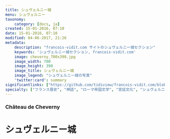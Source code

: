 ```yaml
---
title: シュヴェルニー城
menu: シュヴェルニー
taxonomy:
    category: [docs, ja]
created: 15-01-2016, 07:10
date: 15-01-2016, 07:10
modified: 04-06-2017, 21:26
metadata:
    description: "francois-vidit.com サイトのシュヴェルニー城セクション"
    keywords: 'シュヴェルニー城セクション, francois-vidit.com'
    image: cheverny_700x398.jpg
    image_width: 700
    image_height: 398
    image_title: シュヴェルニー城
    image_legend: "シュヴェルニー城の写真"
    'twitter:card': summary
significantlinks: ["https://github.com/tidiview/francois-vidit.com/blob/develop/user/sites/docs/pages/01.home/04.chateaux-de-la-loire/03.cheverny/chapter.ja.md"]
specialty: ["フランス歴史", "神話", "ローマ帝国文学", "宮廷文化", "シュヴェルニー", "Cheverny"]
---
```

### Château de Cheverny

# シュヴェル<wbr>ニー城